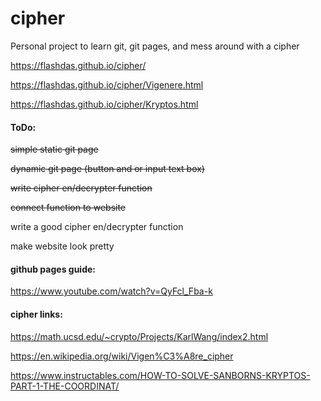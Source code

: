 # cipher
Personal project to learn git, git pages, and mess around with a cipher

https://flashdas.github.io/cipher/

https://flashdas.github.io/cipher/Vigenere.html

https://flashdas.github.io/cipher/Kryptos.html

#### ToDo:

~~simple static git page~~

~~dynamic git page (button and or input text box)~~

~~write cipher en/decrypter function~~

~~connect function to website~~

write a good cipher en/decrypter function

make website look pretty


#### github pages guide:

https://www.youtube.com/watch?v=QyFcl_Fba-k

#### cipher links:
https://math.ucsd.edu/~crypto/Projects/KarlWang/index2.html

https://en.wikipedia.org/wiki/Vigen%C3%A8re_cipher

https://www.instructables.com/HOW-TO-SOLVE-SANBORNS-KRYPTOS-PART-1-THE-COORDINAT/

